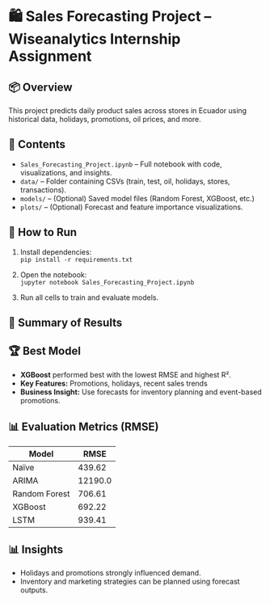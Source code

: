 # 🛍️ Sales Forecasting Project – Wiseanalytics Internship Assignment

## 📦 Overview
This project predicts daily product sales across stores in Ecuador using historical data, holidays, promotions, oil prices, and more.

## 📁 Contents
- `Sales_Forecasting_Project.ipynb` – Full notebook with code, visualizations, and insights.
- `data/` – Folder containing CSVs (train, test, oil, holidays, stores, transactions).
- `models/` – (Optional) Saved model files (Random Forest, XGBoost, etc.)
- `plots/` – (Optional) Forecast and feature importance visualizations.

## 🚀 How to Run
1. Install dependencies:  
   `pip install -r requirements.txt`

2. Open the notebook:  
   `jupyter notebook Sales_Forecasting_Project.ipynb`

3. Run all cells to train and evaluate models.

## 🧠 Summary of Results
## 🏆 Best Model
- **XGBoost** performed best with the lowest RMSE and highest R².
- **Key Features:** Promotions, holidays, recent sales trends
- **Business Insight:** Use forecasts for inventory planning and event-based promotions.

## 📊 Evaluation Metrics (RMSE)
| Model         | RMSE   |
|---------------|--------|
| Naïve         | 439.62 |
| ARIMA         | 12190.0|
| Random Forest | 706.61 |
| XGBoost       | 692.22 |
| LSTM          | 939.41 |

## 📊 Insights
- Holidays and promotions strongly influenced demand.
- Inventory and marketing strategies can be planned using forecast outputs.   
